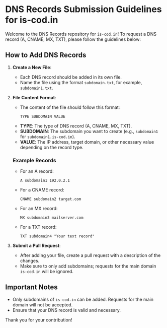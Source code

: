 # DNS Records Submission Guidelines for is-cod.in

Welcome to the DNS Records repository for `is-cod.in`! To request a DNS record (A, CNAME, MX, TXT), please follow the guidelines below:

## How to Add DNS Records

1. **Create a New File**: 
   - Each DNS record should be added in its own file.
   - Name the file using the format `subdomain.txt`, for example, `subdomain1.txt`.

2. **File Content Format**:
   - The content of the file should follow this format:
     ```
     TYPE SUBDOMAIN VALUE
     ```
   - **TYPE**: The type of DNS record (A, CNAME, MX, TXT).
   - **SUBDOMAIN**: The subdomain you want to create (e.g., `subdomain1` for `subdomain1.is-cod.in`).
   - **VALUE**: The IP address, target domain, or other necessary value depending on the record type.

   ### Example Records
   - For an A record:
     ```
     A subdomain1 192.0.2.1
     ```
   - For a CNAME record:
     ```
     CNAME subdomain2 target.com
     ```
   - For an MX record:
     ```
     MX subdomain3 mailserver.com
     ```
   - For a TXT record:
     ```
     TXT subdomain4 "Your text record"
     ```

3. **Submit a Pull Request**:
   - After adding your file, create a pull request with a description of the changes.
   - Make sure to only add subdomains; requests for the main domain `is-cod.in` will be ignored.

## Important Notes
- Only subdomains of `is-cod.in` can be added. Requests for the main domain will not be accepted.
- Ensure that your DNS record is valid and necessary.

Thank you for your contribution!

